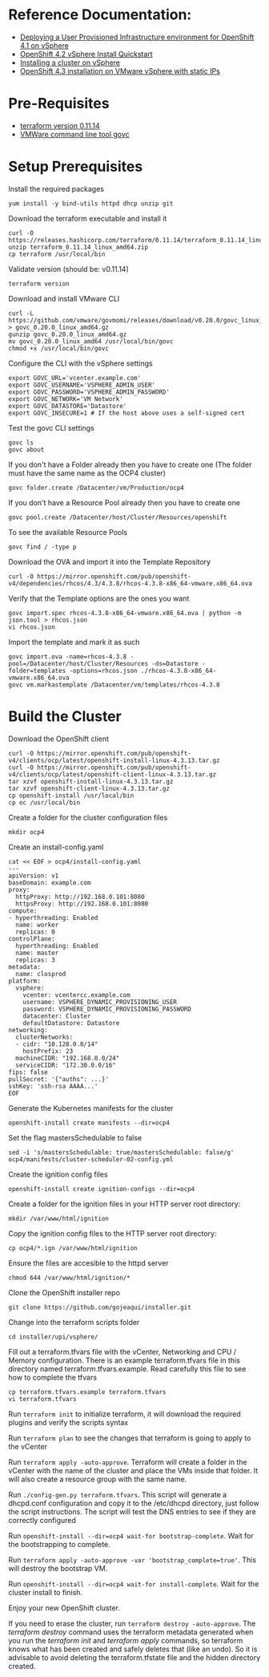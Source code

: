 # Reference Documentation:
 * [Deploying a User Provisioned Infrastructure environment for OpenShift 4.1 on vSphere](https://blog.openshift.com/deploying-a-user-provisioned-infrastructure-environment-for-openshift-4-1-on-vsphere/)
 * [OpenShift 4.2 vSphere Install Quickstart](https://blog.openshift.com/openshift-4-2-vsphere-install-quickstart/)
 * [Installing a cluster on vSphere](https://docs.openshift.com/container-platform/4.3/installing/installing_vsphere/installing-vsphere.html)
 * [OpenShift 4.3 installation on VMware vSphere with static IPs](https://labs.consol.de/container/platform/openshift/2020/01/31/ocp43-installation-vmware.html)

# Pre-Requisites

* [terraform version 0.11.14](https://releases.hashicorp.com/terraform/0.11.14)
* [VMWare command line tool govc](https://github.com/vmware/govmomi)

# Setup Prerequisites
Install the required packages
```
yum install -y bind-utils httpd dhcp unzip git
```

Download the terraform executable and install it
```
curl -O https://releases.hashicorp.com/terraform/0.11.14/terraform_0.11.14_linux_amd64.zip
unzip terraform_0.11.14_linux_amd64.zip
cp terraform /usr/local/bin
```

Validate version (should be: v0.11.14)
```
terraform version
```

Download and install VMware CLI
```
curl -L https://github.com/vmware/govmomi/releases/download/v0.20.0/govc_linux_amd64.gz > govc_0.20.0_linux_amd64.gz
gunzip govc_0.20.0_linux_amd64.gz
mv govc_0.20.0_linux_amd64 /usr/local/bin/govc
chmod +x /usr/local/bin/govc
```

Configure the CLI with the vSphere settings
```
export GOVC_URL='vcenter.example.com'
export GOVC_USERNAME='VSPHERE_ADMIN_USER'
export GOVC_PASSWORD='VSPHERE_ADMIN_PASSWORD'
export GOVC_NETWORK='VM Network'
export GOVC_DATASTORE='Datastore'
export GOVC_INSECURE=1 # If the host above uses a self-signed cert
```

Test the govc CLI settings
```
govc ls
govc about
```

If you don't have a Folder already then you have to create one
(The folder must have the same name as the OCP4 cluster)
```
govc folder.create /Datacenter/vm/Production/ocp4
```

If you don't have a Resource Pool already then you have to create one
```
govc pool.create /Datacenter/host/Cluster/Resources/openshift
```

To see the available Resource Pools
```
govc find / -type p
```

Download the OVA and import it into the Template Repository
```
curl -O https://mirror.openshift.com/pub/openshift-v4/dependencies/rhcos/4.3/4.3.8/rhcos-4.3.8-x86_64-vmware.x86_64.ova
```

Verify that the Template options are the ones you want
```
govc import.spec rhcos-4.3.8-x86_64-vmware.x86_64.ova | python -m json.tool > rhcos.json
vi rhcos.json
```

Import the template and mark it as such
```
govc import.ova -name=rhcos-4.3.8 -pool=/Datacenter/host/Cluster/Resources -ds=Datastore -folder=templates -options=rhcos.json ./rhcos-4.3.8-x86_64-vmware.x86_64.ova
govc vm.markastemplate /Datacenter/vm/templates/rhcos-4.3.8
```

# Build the Cluster
Download the OpenShift client
```
curl -O https://mirror.openshift.com/pub/openshift-v4/clients/ocp/latest/openshift-install-linux-4.3.13.tar.gz
curl -O https://mirror.openshift.com/pub/openshift-v4/clients/ocp/latest/openshift-client-linux-4.3.13.tar.gz
tar xzvf openshift-install-linux-4.3.13.tar.gz
tar xzvf openshift-client-linux-4.3.13.tar.gz
cp openshift-install /usr/local/bin
cp oc /usr/local/bin
```

Create a folder for the cluster configuration files
```
mkdir ocp4
```

Create an install-config.yaml
```
cat << EOF > ocp4/install-config.yaml
---
apiVersion: v1
baseDomain: example.com
proxy:
  httpProxy: http://192.168.0.101:8080
  httpsProxy: http://192.168.0.101:8080
compute:
- hyperthreading: Enabled
  name: worker
  replicas: 0 
controlPlane:
  hyperthreading: Enabled
  name: master
  replicas: 3
metadata:
  name: closprod
platform:
  vsphere:
    vcenter: vcentercc.example.com
    username: VSPHERE_DYNAMIC_PROVISIONING_USER
    password: VSPHERE_DYNAMIC_PROVISIONING_PASSWORD
    datacenter: Cluster
    defaultDatastore: Datastore
networking:
  clusterNetworks:
  - cidr: "10.128.0.0/14"
    hostPrefix: 23
  machineCIDR: "192.168.0.0/24"
  serviceCIDR: "172.30.0.0/16"
fips: false 
pullSecret: '{"auths": ...}'
sshKey: 'ssh-rsa AAAA...' 
EOF
```

Generate the Kubernetes manifests for the cluster
```
openshift-install create manifests --dir=ocp4
```

Set the flag mastersSchedulable to false
```
sed -i 's/mastersSchedulable: true/mastersSchedulable: false/g' ocp4/manifests/cluster-scheduler-02-config.yml
```

Create the ignition config files
```
openshift-install create ignition-configs --dir=ocp4
```

Create a folder for the ignition files in your HTTP server root directory:
```
mkdir /var/www/html/ignition
```

Copy the ignition config files to the HTTP server root directory:
```
cp ocp4/*.ign /var/www/html/ignition
```

Ensure the files are accesible to the httpd server
```
chmod 644 /var/www/html/ignition/*
```

Clone the OpenShift installer repo
```
git clone https://github.com/gojeaqui/installer.git
```

Change into the terraform scripts folder
```
cd installer/upi/vsphere/
```

Fill out a terraform.tfvars file with the vCenter, Networking and CPU / Memory configuration.
There is an example terraform.tfvars file in this directory named terraform.tfvars.example.
Read carefully this file to see how to complete the tfvars 
```
cp terraform.tfvars.example terraform.tfvars
vi terraform.tfvars
```

Run `terraform init` to initialize terraform, it will download the required plugins and verify the scripts syntax

Run `terraform plan` to see the changes that terraform is going to apply to the vCenter

Run `terraform apply -auto-approve`.
Terraform will create a folder in the vCenter with the name of the cluster and place the VMs inside that folder.
It will also create a resource group with the same name.

Run `./config-gen.py terraform.tfvars`.
This script will generate a dhcpd.conf configuration and copy it to the /etc/dhcpd directory, just follow the script instructions.
The script will test the DNS entries to see if they are correctly configured

Run `openshift-install --dir=ocp4 wait-for bootstrap-complete`. 
Wait for the bootstrapping to complete.

Run `terraform apply -auto-approve -var 'bootstrap_complete=true'`.
This will destroy the bootstrap VM.

Run `openshift-install --dir=ocp4 wait-for install-complete`. 
Wait for the cluster install to finish.

Enjoy your new OpenShift cluster.

If you need to erase the cluster, run `terraform destroy -auto-approve`.
The *terraform destroy* command uses the terraform metadata generated when you run the *terraform init* and *terraform apply* commands, so terraform knows what has been created and safely deletes that (like an undo).
So it is advisable to avoid deleting the terraform.tfstate file and the hidden directory created.
